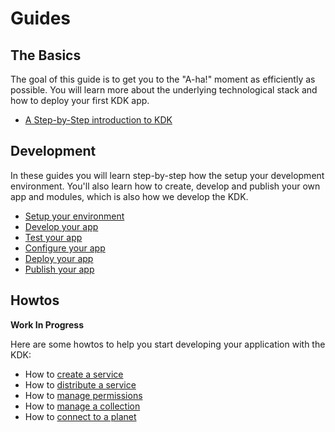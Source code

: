 # Guides

## The Basics

The goal of this guide is to get you to the "A-ha!" moment as efficiently as possible. You will learn more about the underlying technological stack and how to deploy your first KDK app.

* [A Step-by-Step introduction to KDK](./basics/introduction.md)

## Development

In these guides you will learn step-by-step how the setup your development environment. You'll also learn how to create, develop and publish your own app and modules, which is also how we develop the KDK.

* [Setup your environment](./development/setup.md)
* [Develop your app](./development/develop.md)
* [Test your app](./development/test.md)
* [Configure your app](./development/configure.md)
* [Deploy your app](./development/deploy.md)
* [Publish your app](./development/publish.md)

## Howtos

**Work In Progress**

Here are some howtos to help you start developing your application with the KDK:
* How to [create a service](./howtos/create-service.md)
* How to [distribute a service](./howtos/distribute-service.md)
* How to [manage permissions](./howtos/manage-permissions.md)
* How to [manage a collection](./howtos/manage-collection.md)
* How to [connect to a planet](./howtos/connect-planet.md)